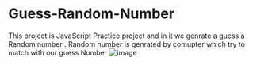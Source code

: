 # Guess-Random-Number
This project is JavaScript Practice project and
in it we genrate a guess a Random number .
Random number is genrated by comupter which try to match with our guess Number
![image](https://github.com/user-attachments/assets/3bb3efdc-f931-4fed-9803-c5165e238cf3)
